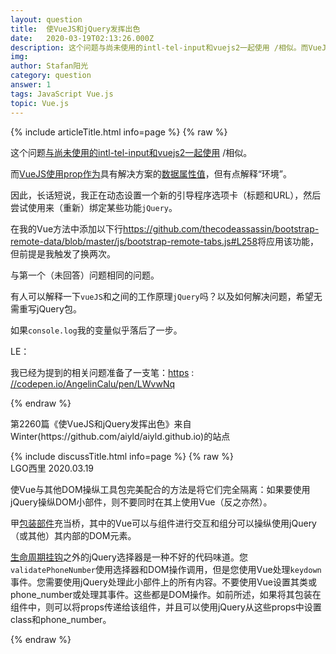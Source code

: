 ```yaml
---
layout: question
title:  使VueJS和jQuery发挥出色
date:   2020-03-19T02:13:26.000Z
description: 这个问题与尚未使用的intl-tel-input和vuejs2一起使用 /相似。而VueJS使用prop作为具有解决方案的数据属性值，但有点解释“环境...
img: 
author: Stafan阳光
category: question
answer: 1
tags: JavaScript Vue.js
topic: Vue.js
---
```

<div class="article-root">
  <div class="article">
    {% include articleTitle.html info=page %}
    {% raw %}
    <div class="article-content"><p><font style="vertical-align: inherit;"><font style="vertical-align: inherit;">这个问题</font></font><a href="https://stackoverflow.com/q/42792983/2012740"><font style="vertical-align: inherit;"><font style="vertical-align: inherit;">与尚未使用的intl-tel-input和vuejs2一起使用</font></font></a><font style="vertical-align: inherit;"><font style="vertical-align: inherit;"> /相似</font><font style="vertical-align: inherit;">。</font></font></p>

<p><font style="vertical-align: inherit;"><font style="vertical-align: inherit;">而</font></font><a href="https://stackoverflow.com/q/43236848/2012740"><font style="vertical-align: inherit;"><font style="vertical-align: inherit;">VueJS使用prop作为</font></font></a><font style="vertical-align: inherit;"><font style="vertical-align: inherit;">具有解决方案的</font><a href="https://stackoverflow.com/q/43236848/2012740"><font style="vertical-align: inherit;">数据属性值</font></a><font style="vertical-align: inherit;">，但有点解释“环境”。</font></font></p>

<p><font style="vertical-align: inherit;"><font style="vertical-align: inherit;">因此，长话短说，我正在动态设置一个新的引导程序选项卡（标题和URL），然后尝试使用来（重新）绑定某些功能</font></font><code>jQuery</code><font style="vertical-align: inherit;"><font style="vertical-align: inherit;">。</font></font></p>

<p><font style="vertical-align: inherit;"><font style="vertical-align: inherit;">在我的Vue方法中</font><font style="vertical-align: inherit;">添加以下行</font></font><a href="https://github.com/thecodeassassin/bootstrap-remote-data/blob/master/js/bootstrap-remote-tabs.js#L258" rel="noreferrer"><font style="vertical-align: inherit;"><font style="vertical-align: inherit;">https://github.com/thecodeassassin/bootstrap-remote-data/blob/master/js/bootstrap-remote-tabs.js#L258</font></font></a><font style="vertical-align: inherit;"><font style="vertical-align: inherit;">将应用该功能，但前提是我触发了换两次。</font></font></p>

<p><font style="vertical-align: inherit;"><font style="vertical-align: inherit;">与第一个（未回答）问题相同的问题。</font></font></p>

<p><font style="vertical-align: inherit;"><font style="vertical-align: inherit;">有人可以解释一下</font></font><code>vueJS</code><font style="vertical-align: inherit;"><font style="vertical-align: inherit;">和</font><font style="vertical-align: inherit;">之间的工作原理</font></font><code>jQuery</code><font style="vertical-align: inherit;"><font style="vertical-align: inherit;">吗？</font><font style="vertical-align: inherit;">以及如何解决问题，希望无需重写jQuery包。</font></font></p>

<p><font style="vertical-align: inherit;"><font style="vertical-align: inherit;">如果</font></font><code>console.log</code><font style="vertical-align: inherit;"><font style="vertical-align: inherit;">我的变量似乎落后了一步。</font></font></p>

<p><font style="vertical-align: inherit;"><font style="vertical-align: inherit;">LE： </font></font></p>

<p><font style="vertical-align: inherit;"><font style="vertical-align: inherit;">我已经为提到的相关问题准备了一支笔：</font><a href="https://codepen.io/AngelinCalu/pen/LWvwNq" rel="noreferrer"><font style="vertical-align: inherit;">https</font></a><font style="vertical-align: inherit;"> :
 </font></font><a href="https://codepen.io/AngelinCalu/pen/LWvwNq" rel="noreferrer"><font style="vertical-align: inherit;"><font style="vertical-align: inherit;">//codepen.io/AngelinCalu/pen/LWvwNq</font></font></a></p></div>
    {% endraw %}
  </div>
  <p class="winter_mark">第2260篇《使VueJS和jQuery发挥出色》来自Winter(https://github.com/aiyld/aiyld.github.io)的站点</p>
  <div class="discuss-wrapper">
    {% include discussTitle.html info=page %}
    {% raw %}
    <div class="discuss-list">
    <div class="discuss-item">
        <div class="discuss-parent">
          <div class="discuss-meta">
            <span class="discuss-user">LGO西里</span>
            <span class="discuss-time">2020.03.19</span>
          </div>
          <div class="discuss-comment"><p><font style="vertical-align: inherit;"><font style="vertical-align: inherit;">使Vue与其他DOM操纵工具包完美配合的方法是将它们完全隔离：如果要使用jQuery操纵DOM小部件，则不要同时在其上使用Vue（反之亦然）。</font></font></p>

<p><font style="vertical-align: inherit;"><font style="vertical-align: inherit;">甲</font></font><a href="https://vuejs.org/v2/examples/select2.html" rel="noreferrer"><font style="vertical-align: inherit;"><font style="vertical-align: inherit;">包装部件</font></font></a><font style="vertical-align: inherit;"><font style="vertical-align: inherit;">充当桥，其中的Vue可以与组件进行交互和组分可以操纵使用jQuery（或其他）其内部的DOM元素。</font></font></p>

<p><font style="vertical-align: inherit;"></font><a href="https://vuejs.org/v2/api/#Options-Lifecycle-Hooks" rel="noreferrer"><font style="vertical-align: inherit;"><font style="vertical-align: inherit;">生命周期挂钩</font></font></a><font style="vertical-align: inherit;"><font style="vertical-align: inherit;">之外的jQuery选择器</font><font style="vertical-align: inherit;">是一种不好的代码味道。</font><font style="vertical-align: inherit;">您</font></font><code>validatePhoneNumber</code><font style="vertical-align: inherit;"><font style="vertical-align: inherit;">使用选择器和DOM操作调用，但是您使用Vue处理</font></font><code>keydown</code><font style="vertical-align: inherit;"><font style="vertical-align: inherit;">事件。</font><font style="vertical-align: inherit;">您需要使用jQuery处理此小部件上的所有内容。</font><font style="vertical-align: inherit;">不要使用Vue设置其类或phone_number或处理其事件。</font><font style="vertical-align: inherit;">这些都是DOM操作。</font><font style="vertical-align: inherit;">如前所述，如果将其包装在组件中，则可以将props传递给该组件，并且可以使用jQuery从这些props中设置class和phone_number。</font></font></p></div>
        </div></div>
    </div>
    {% endraw %}
  </div>
<div>
